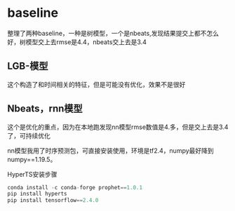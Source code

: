 # baseline

整理了两种baseline，一种是树模型，一个是nbeats,发现结果提交上都不怎么好，树模型交上去rmse是4.4，nbeats交上去是3.4

## LGB-模型

这个构造了和时间相关的特征，但是可能没有优化，效果不是很好

## Nbeats，rnn模型

这个是优化的重点，因为在本地跑发现nn模型rmse数值是4.多，但是交上去是3.4了，可持续优化

nn模型我用了时序预测包，可直接安装使用，环境是tf2.4，numpy最好降到numpy==1.19.5。

HyperTS安装步骤

```python
conda install -c conda-forge prophet==1.0.1
pip install hyperts
pip install tensorflow==2.4.0
```

